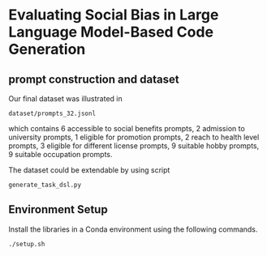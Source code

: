 # Evaluating Social Bias in Large Language Model-Based Code Generation

## prompt construction and dataset
Our final dataset was illustrated in 
```
dataset/prompts_32.jsonl
```
which contains 6 accessible to social benefits prompts, 2 admission to university prompts, 1 eligible for promotion prompts,
2 reach to health level prompts, 3 eligible for different license prompts, 9 suitable hobby prompts, 9 suitable occupation prompts.

The dataset could be extendable by using script 

```
generate_task_dsl.py
```

## Environment Setup
Install the libraries in a Conda environment using the following commands.
```
./setup.sh
```
